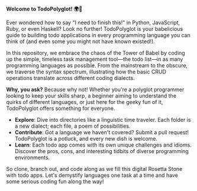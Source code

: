 **Welcome to TodoPolyglot! 🌍📝**

Ever wondered how to say "I need to finish this!" in Python, JavaScript, Ruby, or even Haskell? Look no further! TodoPolyglot is your babelicious guide to building todo applications in every programming language you can think of (and even some you might not have known existed!).

In this repository, we embrace the chaos of the Tower of Babel by coding up the simple, timeless task management tool—the todo list—in as many programming languages as possible. From the mainstream to the obscure, we traverse the syntax spectrum, illustrating how the basic CRUD operations translate across different coding dialects.

**Why, you ask?** Because why not! Whether you're a polyglot programmer looking to keep your skills sharp, a beginner aiming to understand the quirks of different languages, or just here for the geeky fun of it, TodoPolyglot offers something for everyone.

- **Explore**: Dive into directories like a linguistic time traveler. Each folder is a new dialect; each file, a poem of possibilities.
- **Contribute**: Got a language we haven't covered? Submit a pull request! TodoPolyglot is a potluck, and every new dish is welcome.
- **Learn**: Each todo app comes with its own unique challenges and idioms. Discover the pros, cons, and interesting tidbits of diverse programming environments.

So clone, branch out, and code along as we fill this digital Rosetta Stone with todo apps. Let's demystify languages one task at a time and have some serious coding fun along the way!
